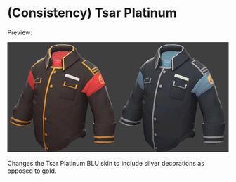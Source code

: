 # (Consistency) Tsar Platinum

Preview: 

![Preview](Preview.png)

Changes the Tsar Platinum BLU skin to include silver decorations as opposed to gold.